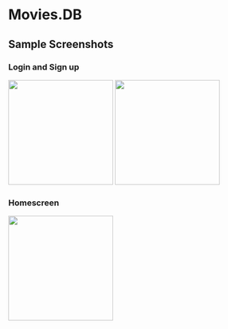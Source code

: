 # Movies.DB

## Sample Screenshots

### Login and Sign up

<img src="https://imgur.com/9sYgG5J.png" width="210"> <img src="https://imgur.com/5Pr7AuM.png" width="210">

### Homescreen

<img src="https://imgur.com/Yto4Z2u.png" width="210">
